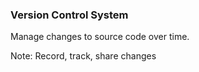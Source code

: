 ### Version Control System

Manage changes to source code over time.

Note:
Record, track, share changes
